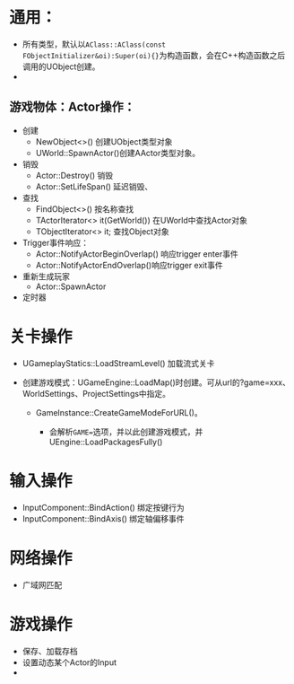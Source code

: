 # 通用：

- 所有类型，默认以`AClass::AClass(const FObjectInitializer&oi):Super(oi){}`为构造函数，会在C++构造函数之后调用的UObject创建。
- 

## 游戏物体：Actor操作：

* 创建
  * NewObject<>() 创建UObject类型对象
  * UWorld::SpawnActor()创建AActor类型对象。
* 销毁
  * Actor::Destroy() 销毁
  * Actor::SetLifeSpan() 延迟销毁、
* 查找
  * FindObject<>() 按名称查找
  * TActorIterator<> it(GetWorld()) 在UWorld中查找Actor对象
  * TObjectIterator<> it; 查找Object对象
* Trigger事件响应：
  * Actor::NotifyActorBeginOverlap() 响应trigger enter事件
  * Actor::NotifyActorEndOverlap()响应trigger exit事件
* 重新生成玩家
  * Actor::SpawnActor
* 定时器

# 关卡操作

* UGameplayStatics::LoadStreamLevel() 加载流式关卡

* 创建游戏模式：UGameEngine::LoadMap()时创建。可从url的?game=xxx、WorldSettings、ProjectSettings中指定。

  * GameInstance::CreateGameModeForURL()。

    * 会解析`GAME=`选项，并以此创建游戏模式，并UEngine::LoadPackagesFully()

      

# 输入操作

* InputComponent::BindAction() 绑定按键行为
* InputComponent::BindAxis() 绑定轴偏移事件



# 网络操作

* 广域网匹配


# 游戏操作

* 保存、加载存档
* 设置动态某个Actor的Input
* 
